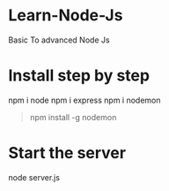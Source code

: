 # Learn-Node-Js
Basic To advanced Node Js 

# Install step by step
npm i node
npm i express
npm i nodemon

>npm install -g nodemon

# Start the server
node server.js 
